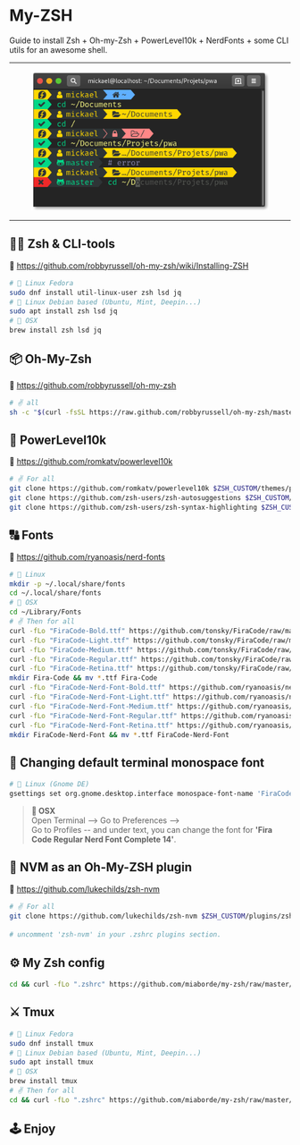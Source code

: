 # My-ZSH

Guide to install Zsh + Oh-my-Zsh + PowerLevel10k + NerdFonts + some CLI utils for an awesome shell.

---

<p align="center">
  <img height="250" src="./capture.png">
  <br>
</p>

---

## 👨‍💻 Zsh & CLI-tools

📖 https://github.com/robbyrussell/oh-my-zsh/wiki/Installing-ZSH

```bash
# 🐧 Linux Fedora
sudo dnf install util-linux-user zsh lsd jq
# 🐧 Linux Debian based (Ubuntu, Mint, Deepin...)
sudo apt install zsh lsd jq
# 🍎 OSX
brew install zsh lsd jq
```

## 📦 Oh-My-Zsh

📖 https://github.com/robbyrussell/oh-my-zsh

```bash
# ✌️ all
sh -c "$(curl -fsSL https://raw.github.com/robbyrussell/oh-my-zsh/master/tools/install.sh)"
```

## 💪 PowerLevel10k

📖 https://github.com/romkatv/powerlevel10k

```bash
# ✌️ For all
git clone https://github.com/romkatv/powerlevel10k $ZSH_CUSTOM/themes/powerlevel10k
git clone https://github.com/zsh-users/zsh-autosuggestions $ZSH_CUSTOM/plugins/zsh-autosuggestions
git clone https://github.com/zsh-users/zsh-syntax-highlighting $ZSH_CUSTOM/plugins/zsh-syntax-highlighting
```

## 🔠 Fonts

📖 https://github.com/ryanoasis/nerd-fonts

```bash
# 🐧 Linux
mkdir -p ~/.local/share/fonts
cd ~/.local/share/fonts
# 🍎 OSX
cd ~/Library/Fonts
# ✌️ Then for all
curl -fLo "FiraCode-Bold.ttf" https://github.com/tonsky/FiraCode/raw/master/distr/ttf/FiraCode-Bold.ttf
curl -fLo "FiraCode-Light.ttf" https://github.com/tonsky/FiraCode/raw/master/distr/ttf/FiraCode-Light.ttf
curl -fLo "FiraCode-Medium.ttf" https://github.com/tonsky/FiraCode/raw/master/distr/ttf/FiraCode-Medium.ttf
curl -fLo "FiraCode-Regular.ttf" https://github.com/tonsky/FiraCode/raw/master/distr/ttf/FiraCode-Regular.ttf
curl -fLo "FiraCode-Retina.ttf" https://github.com/tonsky/FiraCode/raw/master/distr/ttf/FiraCode-Retina.ttf
mkdir Fira-Code && mv *.ttf Fira-Code
curl -fLo "FiraCode-Nerd-Font-Bold.ttf" https://github.com/ryanoasis/nerd-fonts/raw/master/patched-fonts/FiraCode/Bold/complete/Fira%20Code%20Bold%20Nerd%20Font%20Complete.ttf
curl -fLo "FiraCode-Nerd-Font-Light.ttf" https://github.com/ryanoasis/nerd-fonts/raw/master/patched-fonts/FiraCode/Light/complete/Fira%20Code%20Light%20Nerd%20Font%20Complete.ttf
curl -fLo "FiraCode-Nerd-Font-Medium.ttf" https://github.com/ryanoasis/nerd-fonts/raw/master/patched-fonts/FiraCode/Medium/complete/Fira%20Code%20Medium%20Nerd%20Font%20Complete.ttf
curl -fLo "FiraCode-Nerd-Font-Regular.ttf" https://github.com/ryanoasis/nerd-fonts/raw/master/patched-fonts/FiraCode/Regular/complete/Fira%20Code%20Regular%20Nerd%20Font%20Complete.ttf
curl -fLo "FiraCode-Nerd-Font-Retina.ttf" https://github.com/ryanoasis/nerd-fonts/raw/master/patched-fonts/FiraCode/Retina/complete/Fira%20Code%20Retina%20Nerd%20Font%20Complete.ttf
mkdir FiraCode-Nerd-Font && mv *.ttf FiraCode-Nerd-Font
```

## 🔧 Changing default terminal monospace font

```bash
# 🐧 Linux (Gnome DE)
gsettings set org.gnome.desktop.interface monospace-font-name 'FiraCode Nerd Font Regular 14'
```

> **🍎 OSX**  
> Open Terminal --> Go to Preferences -->  
> Go to Profiles -- and under text, you can change the font for **'Fira Code Regular Nerd Font Complete 14'**.

## 🔌 NVM as an Oh-My-ZSH plugin

📖 https://github.com/lukechilds/zsh-nvm

```bash
# ✌️ For all
git clone https://github.com/lukechilds/zsh-nvm $ZSH_CUSTOM/plugins/zsh-nvm

# uncomment 'zsh-nvm' in your .zshrc plugins section.
```

## ⚙️ My Zsh config

```bash
cd && curl -fLo ".zshrc" https://github.com/miaborde/my-zsh/raw/master/dotfiles/.zshrc
```

## ⚔️ Tmux

```bash
# 🐧 Linux Fedora
sudo dnf install tmux
# 🐧 Linux Debian based (Ubuntu, Mint, Deepin...)
sudo apt install tmux
# 🍎 OSX
brew install tmux
# ✌️ Then for all
cd && curl -fLo ".zshrc" https://github.com/miaborde/my-zsh/raw/master/dotfiles/.tmux.conf
```

## 🕹 Enjoy
